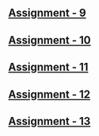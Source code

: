 ## [Assignment - 9](https://dtr-beast.github.io/Full-Stack-Class/Assignment-9/)
## [Assignment - 10](https://dtr-beast.github.io/Full-Stack-Class/Assignment-10/)
## [Assignment - 11](https://dtr-beast.github.io/Full-Stack-Class/Assignment-11/)
## [Assignment - 12](https://dtr-beast.github.io/Full-Stack-Class/Assignment-12/)
## [Assignment - 13](https://dtr-beast.github.io/Full-Stack-Class/Assignment-13/)
